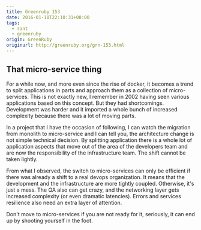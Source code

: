 ```yaml
---
title: Greenruby 153
date: 2016-01-10T22:10:31+08:00
tags:
  - rant
  - greenruby
origin: GreenRuby
originurl: http://greenruby.org/grn-153.html
---
```

## That micro-service thing

For a while now, and more even since the rise of docker, it becomes a trend to
split applications in parts and approach them as a collection of
micro-services. This is not exactly new, I remember in 2002 having seen
various applications based on this concept. But they had shortcomings.
Development was harder and it imported a whole bunch of increased complexity
because there was a lot of moving parts.

In a project that I have the occasion of following, I can watch the migration
from monolith to micro-service and I can tell you, the architecture change is
not simple technical decision. By splitting application there is a whole lot
of application aspects that move out of the area of the developers team and
are now the responsibility of the infrastructure team. The shift cannot be
taken lightly.

From what I observed, the switch to micro-services can only be efficient if
there was already a shift to a real devops organization. It means that the
development and the infrastructure are more tightly coupled. Otherwise, it's
just a mess. The QA also can get crazy, and the networking layer gets
increased complexity (or even dramatic latencies). Errors and services
resilience also need an extra layer of attention.

Don't move to micro-services if you are not ready for it, seriously, it can
end up by shooting yourself in the foot.
